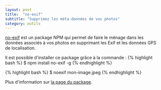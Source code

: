 ```yaml
---
layout: post
title:  "no-exif"
subtitle: "Supprimez les méta-données de vos photos"
category: outils 
---
```


[no-exif][no-exif] est un package NPM qui permet de faire le ménage dans
les données associés à vos photos en supprimant les Exif et les données
GPS de localisation.

Il est possible d'installer ce package grâce à la commande :
{% highlight bash %}
$ npm install no-exif -g
{% endhighlight %}

{% highlight bash %}
$ noexif mon-image.jpeg
{% endhighlight %}

Plus d'information sur [la page du package][no-exif].


[no-exif]: https://github.com/busterc/no-exif
